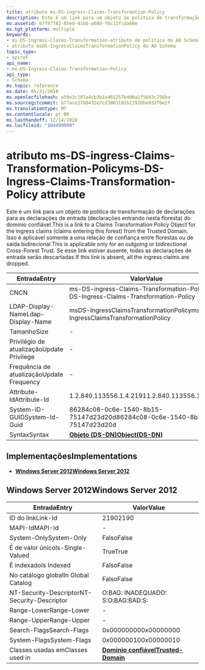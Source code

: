```yaml
---
title: atributo ms-DS-ingress-Claims-Transformation-Policy
description: Este é um link para um objeto de política de transformação de declarações para as declarações de entrada (declarações entrando nesta floresta) do domínio confiável.
ms.assetid: 67f87782-85ed-41bb-a60d-f6c11fcda80e
ms.tgt_platform: multiple
keywords:
- ms-DS-ingress-Claims-Transformation-atributo de política do AD Schema
- atributo msDS-IngressClaimsTransformationPolicy do AD Schema
topic_type:
- apiref
api_name:
- ms-DS-Ingress-Claims-Transformation-Policy
api_type:
- Schema
ms.topic: reference
ms.date: 05/31/2018
ms.openlocfilehash: e50e3c187a4cb3b2a465257b408a1f5603c756ba
ms.sourcegitcommit: b77ace27b0432e7cd3863191b11926be032fbe2f
ms.translationtype: MT
ms.contentlocale: pt-BR
ms.lasthandoff: 12/14/2020
ms.locfileid: "104499999"
---
```

# <a name="ms-ds-ingress-claims-transformation-policy-attribute"></a><span data-ttu-id="d1706-105">atributo ms-DS-ingress-Claims-Transformation-Policy</span><span class="sxs-lookup"><span data-stu-id="d1706-105">ms-DS-Ingress-Claims-Transformation-Policy attribute</span></span>

<span data-ttu-id="d1706-106">Este é um link para um objeto de política de transformação de declarações para as declarações de entrada (declarações entrando nesta floresta) do domínio confiável.</span><span class="sxs-lookup"><span data-stu-id="d1706-106">This is a link to a Claims Transformation Policy Object for the ingress claims (claims entering this forest) from the Trusted Domain.</span></span> <span data-ttu-id="d1706-107">Isso é aplicável somente a uma relação de confiança entre florestas ou de saída bidirecional.</span><span class="sxs-lookup"><span data-stu-id="d1706-107">This is applicable only for an outgoing or bidirectional Cross-Forest Trust.</span></span> <span data-ttu-id="d1706-108">Se esse link estiver ausente, todas as declarações de entrada serão descartadas.</span><span class="sxs-lookup"><span data-stu-id="d1706-108">If this link is absent, all the ingress claims are dropped.</span></span>



| <span data-ttu-id="d1706-109">Entrada</span><span class="sxs-lookup"><span data-stu-id="d1706-109">Entry</span></span> | <span data-ttu-id="d1706-110">Valor</span><span class="sxs-lookup"><span data-stu-id="d1706-110">Value</span></span> |
|-------------------|--------------------------------------------|
| <span data-ttu-id="d1706-111">CN</span><span class="sxs-lookup"><span data-stu-id="d1706-111">CN</span></span>                | <span data-ttu-id="d1706-112">ms-DS-ingress-Claims-Transformation-Policy</span><span class="sxs-lookup"><span data-stu-id="d1706-112">ms-DS-Ingress-Claims-Transformation-Policy</span></span> |
| <span data-ttu-id="d1706-113">LDAP-Display-Name</span><span class="sxs-lookup"><span data-stu-id="d1706-113">Ldap-Display-Name</span></span> | <span data-ttu-id="d1706-114">msDS-IngressClaimsTransformationPolicy</span><span class="sxs-lookup"><span data-stu-id="d1706-114">msDS-IngressClaimsTransformationPolicy</span></span>     |
| <span data-ttu-id="d1706-115">Tamanho</span><span class="sxs-lookup"><span data-stu-id="d1706-115">Size</span></span>              | \-                                         |
| <span data-ttu-id="d1706-116">Privilégio de atualização</span><span class="sxs-lookup"><span data-stu-id="d1706-116">Update Privilege</span></span>  | \-                                         |
| <span data-ttu-id="d1706-117">Frequência de atualização</span><span class="sxs-lookup"><span data-stu-id="d1706-117">Update Frequency</span></span>  | \-                                         |
| <span data-ttu-id="d1706-118">Attribute-Id</span><span class="sxs-lookup"><span data-stu-id="d1706-118">Attribute-Id</span></span>      | <span data-ttu-id="d1706-119">1.2.840.113556.1.4.2191</span><span class="sxs-lookup"><span data-stu-id="d1706-119">1.2.840.113556.1.4.2191</span></span>                    |
| <span data-ttu-id="d1706-120">System-ID-GUID</span><span class="sxs-lookup"><span data-stu-id="d1706-120">System-Id-Guid</span></span>    | <span data-ttu-id="d1706-121">86284c08-0c6e-1540-8b15-75147d23d20d</span><span class="sxs-lookup"><span data-stu-id="d1706-121">86284c08-0c6e-1540-8b15-75147d23d20d</span></span>       |
| <span data-ttu-id="d1706-122">Syntax</span><span class="sxs-lookup"><span data-stu-id="d1706-122">Syntax</span></span>            | [<span data-ttu-id="d1706-123">**Objeto (DS-DN)**</span><span class="sxs-lookup"><span data-stu-id="d1706-123">**Object(DS-DN)**</span></span>](s-object-ds-dn.md)    |



## <a name="implementations"></a><span data-ttu-id="d1706-124">Implementações</span><span class="sxs-lookup"><span data-stu-id="d1706-124">Implementations</span></span>

-   [<span data-ttu-id="d1706-125">**Windows Server 2012**</span><span class="sxs-lookup"><span data-stu-id="d1706-125">**Windows Server 2012**</span></span>](#windows-server-2012)

## <a name="windows-server-2012"></a><span data-ttu-id="d1706-126">Windows Server 2012</span><span class="sxs-lookup"><span data-stu-id="d1706-126">Windows Server 2012</span></span>



| <span data-ttu-id="d1706-127">Entrada</span><span class="sxs-lookup"><span data-stu-id="d1706-127">Entry</span></span> | <span data-ttu-id="d1706-128">Valor</span><span class="sxs-lookup"><span data-stu-id="d1706-128">Value</span></span> |
|------------------------|------------------------------------------------------|
| <span data-ttu-id="d1706-129">ID do link</span><span class="sxs-lookup"><span data-stu-id="d1706-129">Link-Id</span></span>                | <span data-ttu-id="d1706-130">2190</span><span class="sxs-lookup"><span data-stu-id="d1706-130">2190</span></span>                                                 |
| <span data-ttu-id="d1706-131">MAPI-Id</span><span class="sxs-lookup"><span data-stu-id="d1706-131">MAPI-Id</span></span>                | \-                                                   |
| <span data-ttu-id="d1706-132">System-Only</span><span class="sxs-lookup"><span data-stu-id="d1706-132">System-Only</span></span>            | <span data-ttu-id="d1706-133">Falso</span><span class="sxs-lookup"><span data-stu-id="d1706-133">False</span></span>                                                |
| <span data-ttu-id="d1706-134">É de valor único</span><span class="sxs-lookup"><span data-stu-id="d1706-134">Is-Single-Valued</span></span>       | <span data-ttu-id="d1706-135">True</span><span class="sxs-lookup"><span data-stu-id="d1706-135">True</span></span>                                                 |
| <span data-ttu-id="d1706-136">É indexado</span><span class="sxs-lookup"><span data-stu-id="d1706-136">Is Indexed</span></span>             | <span data-ttu-id="d1706-137">Falso</span><span class="sxs-lookup"><span data-stu-id="d1706-137">False</span></span>                                                |
| <span data-ttu-id="d1706-138">No catálogo global</span><span class="sxs-lookup"><span data-stu-id="d1706-138">In Global Catalog</span></span>      | <span data-ttu-id="d1706-139">Falso</span><span class="sxs-lookup"><span data-stu-id="d1706-139">False</span></span>                                                |
| <span data-ttu-id="d1706-140">NT-Security-Descriptor</span><span class="sxs-lookup"><span data-stu-id="d1706-140">NT-Security-Descriptor</span></span> | <span data-ttu-id="d1706-141">O:BAG: INADEQUADO: S:</span><span class="sxs-lookup"><span data-stu-id="d1706-141">O:BAG:BAD:S:</span></span>                                         |
| <span data-ttu-id="d1706-142">Range-Lower</span><span class="sxs-lookup"><span data-stu-id="d1706-142">Range-Lower</span></span>            | \-                                                   |
| <span data-ttu-id="d1706-143">Range-Upper</span><span class="sxs-lookup"><span data-stu-id="d1706-143">Range-Upper</span></span>            | \-                                                   |
| <span data-ttu-id="d1706-144">Search-Flags</span><span class="sxs-lookup"><span data-stu-id="d1706-144">Search-Flags</span></span>           | <span data-ttu-id="d1706-145">0x00000000</span><span class="sxs-lookup"><span data-stu-id="d1706-145">0x00000000</span></span>                                           |
| <span data-ttu-id="d1706-146">System-Flags</span><span class="sxs-lookup"><span data-stu-id="d1706-146">System-Flags</span></span>           | <span data-ttu-id="d1706-147">0x00000010</span><span class="sxs-lookup"><span data-stu-id="d1706-147">0x00000010</span></span>                                           |
| <span data-ttu-id="d1706-148">Classes usadas em</span><span class="sxs-lookup"><span data-stu-id="d1706-148">Classes used in</span></span>        | [<span data-ttu-id="d1706-149">**Domínio confiável**</span><span class="sxs-lookup"><span data-stu-id="d1706-149">**Trusted-Domain**</span></span>](c-trusteddomain.md)<br/> |



 

 





